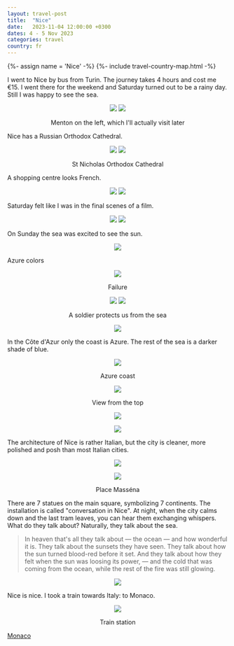 ```yaml
---
layout: travel-post
title:  "Nice"
date:   2023-11-04 12:00:00 +0300
dates: 4 - 5 Nov 2023
categories: travel
country: fr
---
```

{%- assign name = 'Nice' -%}
{%- include travel-country-map.html -%}


I went to Nice by bus from Turin. The journey takes 4 hours and cost me €15. I went there for the weekend and Saturday turned out to be a rainy day. Still I was happy to see the sea. 
<center>
    <div class="side-by-side">
        <img src="{{site.baseurl}}/assets/img/nice/1.jpg" />
        <img src="{{site.baseurl}}/assets/img/nice/2.jpg" />
    </div>
    <p class="image-label">Menton on the left, which I'll actually visit later</p>
</center>

Nice has a Russian Orthodox Cathedral.
<center>
    <div class="side-by-side">
        <img src="{{site.baseurl}}/assets/img/nice/3.jpg" />
        <img src="{{site.baseurl}}/assets/img/nice/4.jpg" />
    </div>
    <p class="image-label">St Nicholas Orthodox Cathedral</p>
</center>

A shopping centre looks French.
<center>
    <div class="side-by-side">
        <img src="{{site.baseurl}}/assets/img/nice/5.jpg" />
        <img src="{{site.baseurl}}/assets/img/nice/6.jpg" />
    </div>
    <p class="image-label"></p>
</center>

Saturday felt like I was in the final scenes of a film.
<center>
    <div class="side-by-side">
        <img src="{{site.baseurl}}/assets/img/nice/7.jpg" />
        <img src="{{site.baseurl}}/assets/img/nice/8.jpg" />
    </div>
    <p class="image-label"></p>
</center>

On Sunday the sea was excited to see the sun. 
<center>
<img src="{{site.baseurl}}/assets/img/nice/9.jpg" />
<p class="image-label"></p>
</center>

Azure colors
<center>
<img src="{{site.baseurl}}/assets/img/nice/10.jpg" />
<p class="image-label">Failure</p>
</center>

<center>
    <div class="side-by-side">
        <img src="{{site.baseurl}}/assets/img/nice/11.jpg" />
        <img src="{{site.baseurl}}/assets/img/nice/12.jpg" />
    </div>
    <p class="image-label">A soldier protects us from the sea</p>
</center>

<center>
<img src="{{site.baseurl}}/assets/img/nice/13.jpg" />
<p class="image-label"></p>
</center>

In the Côte d'Azur only the coast is Azure. The rest of the sea is a darker shade of blue.
<center>
<img src="{{site.baseurl}}/assets/img/nice/14.jpg" />
<p class="image-label">Azure coast</p>
</center>

<center>
<img src="{{site.baseurl}}/assets/img/nice/15.jpg" />
<p class="image-label">View from the top</p>
</center>

<center>
<img src="{{site.baseurl}}/assets/img/nice/16.jpg" />
<p class="image-label"></p>
</center>

<center>
<img src="{{site.baseurl}}/assets/img/nice/17.jpg" />
<p class="image-label"></p>
</center>

The architecture of Nice is rather Italian, but the city is cleaner, more polished and posh than most Italian cities.
<center>
<img src="{{site.baseurl}}/assets/img/nice/18.jpg" />
<p class="image-label"></p>
</center>

<center>
<img src="{{site.baseurl}}/assets/img/nice/19.jpg" />
<p class="image-label">Place Masséna</p>
</center>

There are 7 statues on the main square, symbolizing 7 continents. The installation is called "conversation in Nice". At night, when the city calms down and the last tram leaves, you can hear them exchanging whispers. What do they talk about? Naturally, they talk about the sea.
> In heaven that's all they talk about — the ocean — and how wonderful it is. They talk about the sunsets they have seen. They talk about how the sun turned blood-red before it set. And they talk about how they felt when the sun was loosing its power, — and the cold that was coming from the ocean, while the rest of the fire was still glowing.
<center>
<img src="{{site.baseurl}}/assets/img/nice/20.jpg" />
<p class="image-label"></p>
</center>

Nice is nice. I took a train towards Italy: to Monaco.
<center>
<img src="{{site.baseurl}}/assets/img/nice/21.jpg" />
<p class="image-label">Train station</p>
</center>

<a class="next" href="/travel/2023/monaco">
    Monaco
</a>

